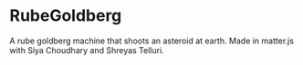 # RubeGoldberg
A rube goldberg machine that shoots an asteroid at earth. Made in matter.js with Siya Choudhary and Shreyas Telluri.
